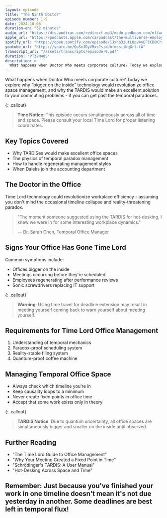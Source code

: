 ```yaml
---
layout: episode
title: "The Ninth Doctor"
episode_number: 1-9
date: 2024-10-08
duration-en: "32 minutes"
audio_url: "https://dts.podtrac.com/redirect.mp3/mcdn.podbean.com/mf/web/dq4q2b2c8jwtdmis/E9_-_The_Ninth_Doctor7ih4d.mp3"
apple_url: "https://podcasts.apple.com/ca/podcast/the-multiverse-employee-handbook/id1764134739?i=1000672187152"
spotify_url: "https://open.spotify.com/episode/1Jxho32utL8pV4yEFCCDOK?si=1HgrW8SXTge8UzgSKdIS0A"
youtube_url: "https://youtu.be/QuSvJDyVMxs?si=UbfmssiiNqGrl-fA"
transcript_url: "/assets/transcripts/episode-9.pdf"
duration: "PT32M48S"
description: >
  What happens when Doctor Who meets corporate culture? Today we explore why "bigger on the inside" technology would revolutionize office space management, and why the TARDIS would make an excellent solution to your commuting problems - if you can get past the temporal paradoxes.
---
```


What happens when Doctor Who meets corporate culture? Today we explore why "bigger on the inside" technology would revolutionize office space management, and why the TARDIS would make an excellent solution to your commuting problems - if you can get past the temporal paradoxes.

{: .callout}
> **Time Notice**: This episode occurs simultaneously across all of time and
> space. Please consult your local Time Lord for proper listening coordinates.

## Key Topics Covered
* Why TARDISes would make excellent office spaces
* The physics of temporal paradox management
* How to handle regenerating management styles
* When Daleks join the accounting department

## The Doctor in the Office
Time Lord technology could revolutionize workplace efficiency - assuming you don't mind the occasional timeline collapse and reality-threatening paradox.

> "The moment someone suggested using the TARDIS for hot-desking, I knew
> we were in for some interesting workplace dynamics."
>
> — Dr. Sarah Chen, Temporal Office Manager

## Signs Your Office Has Gone Time Lord
Common symptoms include:
* Offices bigger on the inside
* Meetings occurring before they're scheduled
* Employees regenerating after performance reviews
* Sonic screwdrivers replacing IT support

{: .callout}
> **Warning**: Using time travel for deadline extension may result in meeting
> yourself coming back to warn yourself about meeting yourself.

## Requirements for Time Lord Office Management
1. Understanding of temporal mechanics
2. Paradox-proof scheduling system
3. Reality-stable filing system
4. Quantum-proof coffee machine

## Managing Temporal Office Space
* Always check which timeline you're in
* Keep causality loops to a minimum
* Never create fixed points in office time
* Accept that some work exists only in theory

{: .callout}
> **TARDIS Notice**: Due to quantum uncertainty, all office spaces are
> simultaneously bigger and smaller on the inside until observed.

## Further Reading
* "The Time Lord Guide to Office Management"
* "Why Your Meeting Created a Fixed Point in Time"
* "Schrödinger's TARDIS: A User Manual"
* "Hot-Desking Across Space and Time"

Remember: Just because you've finished your work in one timeline doesn't mean
it's not due yesterday in another. Some deadlines are best left in temporal flux!
---
